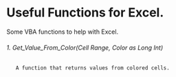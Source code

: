 # Useful Functions for Excel.
Some VBA functions to help with Excel.  
   
###### 1.	Get_Value_From_Color(Cell Range, Color as Long Int)
       A function that returns values from colored cells.  
